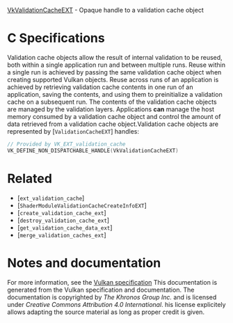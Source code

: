 [VkValidationCacheEXT](https://www.khronos.org/registry/vulkan/specs/1.3-extensions/man/html/VkValidationCacheEXT.html) - Opaque handle to a validation cache object

# C Specifications
Validation cache objects allow the result of internal validation to be
reused, both within a single application run and between multiple runs.
Reuse within a single run is achieved by passing the same validation cache
object when creating supported Vulkan objects.
Reuse across runs of an application is achieved by retrieving validation
cache contents in one run of an application, saving the contents, and using
them to preinitialize a validation cache on a subsequent run.
The contents of the validation cache objects are managed by the validation
layers.
Applications  **can**  manage the host memory consumed by a validation cache
object and control the amount of data retrieved from a validation cache
object.Validation cache objects are represented by [`ValidationCacheEXT`]
handles:
```c
// Provided by VK_EXT_validation_cache
VK_DEFINE_NON_DISPATCHABLE_HANDLE(VkValidationCacheEXT)
```

# Related
- [`ext_validation_cache`]
- [`ShaderModuleValidationCacheCreateInfoEXT`]
- [`create_validation_cache_ext`]
- [`destroy_validation_cache_ext`]
- [`get_validation_cache_data_ext`]
- [`merge_validation_caches_ext`]

# Notes and documentation
For more information, see the [Vulkan specification](https://www.khronos.org/registry/vulkan/specs/1.3-extensions/html/vkspec.html)
This documentation is generated from the Vulkan specification and documentation.
The documentation is copyrighted by *The Khronos Group Inc.* and is licensed under *Creative Commons Attribution 4.0 International*.
his license explicitely allows adapting the source material as long as proper credit is given.
        